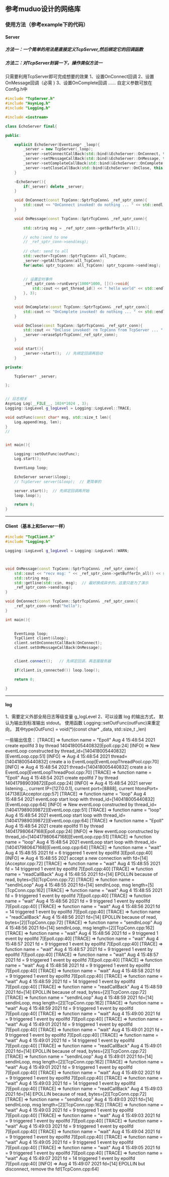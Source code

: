 <!--
 * *@*	Description: 
 * *@*	Version: 
 * *@*	Author: yusheng Gao
 * *@*	Date: 2021-04-29 19:37:24
 * *@*	LastEditors: yusheng Gao
 * *@*	LastEditTime: 2021-08-03 21:21:21
-->
## 参考muduo设计的网络库

### 使用方法（参考example下的代码）

#### Server

##### 方法一：一个简单的用法是直接定义TcpServer,然后绑定它的回调函数
##### 方法二：对TcpServer封装一下，操作类似方法一

只需要利用TcpServer即可完成想要的效果
1、设置OnConnect回调
2、设置OnMessage回调（必需 )
3、设置OnComplete回调
......
自定义参数可放在Config.h中

```cpp
#include "TcpServer.h"
#include "AsynLog.h"
#include "Logging.h"

#include <iostream>

class EchoServer final{

public:

    explicit EchoServer(EventLoop* _loop){
        _server = new TcpServer(_loop);
        _server->setConnectCallBack(std::bind(&EchoServer::OnConnect, this, std::placeholders::_1));
        _server->setMessageCallBack(std::bind(&EchoServer::OnMessage, this, std::placeholders::_1));
        _server->setCompleteCallBack(std::bind(&EchoServer::OnComplete, this, std::placeholders::_1));
        _server->setCloseCallBack(std::bind(&EchoServer::OnClose, this, std::placeholders::_1));     // 如果非必要则最好使用默认的函数
    }

    ~EchoServer(){
        if(_server) delete _server;
    }

    void OnConnect(const TcpConn::SptrTcpConn& _ref_sptr_conn){
        std::cout << "OnConnect invoked! do nothing ... " << std::endl;
    }

    void OnMessage(const TcpConn::SptrTcpConn& _ref_sptr_conn){
        
        std::string msg = _ref_sptr_conn->getBufferIn_all();

        // echo：send to one
        // _ref_sptr_conn->send(msg);
        
        // chat: send to all
        std::vector<TcpConn::SptrTcpConn> all_TcpConn;
        _server->getAllTcpConn(all_TcpConn);
        for(auto& sptr_tcpconn: all_TcpConn) sptr_tcpconn->send(msg);

        
        // 设置定时事件
        _ref_sptr_conn->runEvery(1000*1000, []()->void{
            std::cout << get_thread_id() << " hello world" << std::endl;
        }, 3);
    }

    void OnComplete(const TcpConn::SptrTcpConn& _ref_sptr_conn){
        std::cout << "OnComplete invoked! do nothing ... " << std::endl;
    }

    void OnClose(const TcpConn::SptrTcpConn& _ref_sptr_conn){              // 如果非必要则最好使用默认的函数
        std::cout << "OnClose invoked! rm TcpConn from TcpServer ... " << std::endl;
        _server->eraseSptrTcpConn(_ref_sptr_conn);                         // 从TcpServer中删除该TcpConn，避免占用太多空间。避免Tcperver中含有太多无效的TcpConn
    }

    void start(){
        _server->start();  // 先绑定回调再启动
    }

private:

    TcpServer* _server;

};


// 日志相关
AsynLog Log(__FILE__, 1024*1024 , 3);
Logging::LogLevel g_logLevel = Logging::LogLevel::TRACE;

void outFunc(const char* msg, std::size_t len){
    Log.append(msg, len);
}
//


int main(){

    Logging::setOutFunc(outFunc);
    Log.start();

    EventLoop loop;

    EchoServer server(&loop);  
    // TcpServer server(&loop);  // 更简单的

    server.start();  // 先绑定回调再开始
    loop.loop();

    return 0;
}

```

---

#### Client（基本上和Server一样）

```cpp
#include "TcpClient.h"
#include "Logging.h"

Logging::LogLevel g_logLevel = Logging::LogLevel::WARN;



void OnMessage(const TcpConn::SptrTcpConn& _ref_sptr_conn){
    std::cout << "recv msg: " << _ref_sptr_conn->getBufferIn_all() << std::endl;
    std::string msg;
    std::getline(std::cin, msg);  // 最好换成异步的。这里只是为了演示
    _ref_sptr_conn->send(msg);
}

void OnConnect(const TcpConn::SptrTcpConn& _ref_sptr_conn){
    _ref_sptr_conn->send("hello");
}

int main(){
    

    EventLoop loop;
    TcpClient client(&loop);
    client.setOnConnectCallBack(OnConnect);
    client.setOnMessageCallBack(OnMessage);


    client.connect();   // 先绑定回调，再连接服务器

    if(client.is_connected()) loop.loop();

    return 0;

}

```

---

#### log

1、需要定义外部全局日志等级变量 g_logLevel
2、可以设置 log 的输出方式， 默认为输出到标准输出 stdout。
   使用函数 Logging::setOutFunc(outFunc)来重定向， 其中type(OutFunc) = void(\*)(const char\* _data, std::size_t _len)

一些输出信息：
[TRACE] => function name = "Epoll" Aug  4 15:48:54 2021 create epollfd 3 by thread 140418005440832[Epoll.cpp:24]
[INFO] => New eventLoop constructed by thread_id=[140418005440832][EventLoop.cpp:51]
[INFO] => Aug  4 15:48:54 2021 thread=[140418005440832] create a io EventLoop[EventLoopThreadPool.cpp:70]
[INFO] => Aug  4 15:48:54 2021 thread=[140418005440832] create a io EventLoop[EventLoopThreadPool.cpp:70]
[TRACE] => function name = "Epoll" Aug  4 15:48:54 2021 create epollfd 7 by thread 140417989039872[Epoll.cpp:24]
[INFO] => Aug  4 15:48:54 2021 server listening..., current IP=[127.0.0.1], current port=[8888], current htonsPort=[47138][Acceptor.cpp:57]
[TRACE] => function name = "loop" Aug  4 15:48:54 2021 eventLoop start loop with thread_id=[140418005440832][EventLoop.cpp:64]
[INFO] => New eventLoop constructed by thread_id=[140417989039872][EventLoop.cpp:51]
[TRACE] => function name = "loop" Aug  4 15:48:54 2021 eventLoop start loop with thread_id=[140417989039872][EventLoop.cpp:64]
[TRACE] => function name = "Epoll" Aug  4 15:48:54 2021 create epollfd 11 by thread 140417980647168[Epoll.cpp:24]
[INFO] => New eventLoop constructed by thread_id=[140417980647168][EventLoop.cpp:51]
[TRACE] => function name = "loop" Aug  4 15:48:54 2021 eventLoop start loop with thread_id=[140417980647168][EventLoop.cpp:64]
[TRACE] => function name = "wait" Aug  4 15:48:55 2021 fd = 6 triggered 1 event by epollfd 3[Epoll.cpp:40]
[INFO] => Aug  4 15:48:55 2021 accept a new connection with fd=[14][Acceptor.cpp:72]
[TRACE] => function name = "wait" Aug  4 15:48:55 2021 fd = 14 triggered 1 event by epollfd 7[Epoll.cpp:40]
[TRACE] => function name = "readCallBack" Aug  4 15:48:55 2021 fd=[14] EPOLLIN because of read, bytes=[5][TcpConn.cpp:72]
[TRACE] => function name = "sendInLoop" Aug  4 15:48:55 2021 fd=[14] sendInLoop, msg length=[5][TcpConn.cpp:162]
[TRACE] => function name = "wait" Aug  4 15:48:55 2021 fd = 9 triggered 1 event by epollfd 7[Epoll.cpp:40]
[TRACE] => function name = "wait" Aug  4 15:48:56 2021 fd = 9 triggered 1 event by epollfd 7[Epoll.cpp:40]
[TRACE] => function name = "wait" Aug  4 15:48:56 2021 fd = 14 triggered 1 event by epollfd 7[Epoll.cpp:40]
[TRACE] => function name = "readCallBack" Aug  4 15:48:56 2021 fd=[14] EPOLLIN because of read, bytes=[2][TcpConn.cpp:72]
[TRACE] => function name = "sendInLoop" Aug  4 15:48:56 2021 fd=[14] sendInLoop, msg length=[2][TcpConn.cpp:162]
[TRACE] => function name = "wait" Aug  4 15:48:56 2021 fd = 9 triggered 1 event by epollfd 7[Epoll.cpp:40]
[TRACE] => function name = "wait" Aug  4 15:48:57 2021 fd = 9 triggered 1 event by epollfd 7[Epoll.cpp:40]
[TRACE] => function name = "wait" Aug  4 15:48:57 2021 fd = 9 triggered 1 event by epollfd 7[Epoll.cpp:40]
[TRACE] => function name = "wait" Aug  4 15:48:57 2021 fd = 9 triggered 1 event by epollfd 7[Epoll.cpp:40]
[TRACE] => function name = "wait" Aug  4 15:48:58 2021 fd = 9 triggered 1 event by epollfd 7[Epoll.cpp:40]
[TRACE] => function name = "wait" Aug  4 15:48:58 2021 fd = 9 triggered 1 event by epollfd 7[Epoll.cpp:40]
[TRACE] => function name = "wait" Aug  4 15:48:59 2021 fd = 14 triggered 1 event by epollfd 7[Epoll.cpp:40]
[TRACE] => function name = "readCallBack" Aug  4 15:48:59 2021 fd=[14] EPOLLIN because of read, bytes=[2][TcpConn.cpp:72]
[TRACE] => function name = "sendInLoop" Aug  4 15:48:59 2021 fd=[14] sendInLoop, msg length=[2][TcpConn.cpp:162]
[TRACE] => function name = "wait" Aug  4 15:48:59 2021 fd = 9 triggered 1 event by epollfd 7[Epoll.cpp:40]
[TRACE] => function name = "wait" Aug  4 15:49:00 2021 fd = 9 triggered 1 event by epollfd 7[Epoll.cpp:40]
[TRACE] => function name = "wait" Aug  4 15:49:01 2021 fd = 9 triggered 1 event by epollfd 7[Epoll.cpp:40]
[TRACE] => function name = "wait" Aug  4 15:49:01 2021 fd = 9 triggered 1 event by epollfd 7[Epoll.cpp:40]
[TRACE] => function name = "wait" Aug  4 15:49:01 2021 fd = 14 triggered 1 event by epollfd 7[Epoll.cpp:40]
[TRACE] => function name = "readCallBack" Aug  4 15:49:01 2021 fd=[14] EPOLLIN because of read, bytes=[2][TcpConn.cpp:72]
[TRACE] => function name = "sendInLoop" Aug  4 15:49:01 2021 fd=[14] sendInLoop, msg length=[2][TcpConn.cpp:162]
[TRACE] => function name = "wait" Aug  4 15:49:01 2021 fd = 9 triggered 1 event by epollfd 7[Epoll.cpp:40]
[TRACE] => function name = "wait" Aug  4 15:49:02 2021 fd = 9 triggered 1 event by epollfd 7[Epoll.cpp:40]
[TRACE] => function name = "wait" Aug  4 15:49:03 2021 fd = 14 triggered 1 event by epollfd 7[Epoll.cpp:40]
[TRACE] => function name = "readCallBack" Aug  4 15:49:03 2021 fd=[14] EPOLLIN because of read, bytes=[2][TcpConn.cpp:72]
[TRACE] => function name = "sendInLoop" Aug  4 15:49:03 2021 fd=[14] sendInLoop, msg length=[2][TcpConn.cpp:162]
[TRACE] => function name = "wait" Aug  4 15:49:03 2021 fd = 9 triggered 1 event by epollfd 7[Epoll.cpp:40]
[TRACE] => function name = "wait" Aug  4 15:49:03 2021 fd = 9 triggered 1 event by epollfd 7[Epoll.cpp:40]
[TRACE] => function name = "wait" Aug  4 15:49:03 2021 fd = 9 triggered 1 event by epollfd 7[Epoll.cpp:40]
[TRACE] => function name = "wait" Aug  4 15:49:04 2021 fd = 9 triggered 1 event by epollfd 7[Epoll.cpp:40]
[TRACE] => function name = "wait" Aug  4 15:49:05 2021 fd = 9 triggered 1 event by epollfd 7[Epoll.cpp:40]
[TRACE] => function name = "wait" Aug  4 15:49:05 2021 fd = 9 triggered 1 event by epollfd 7[Epoll.cpp:40]
[TRACE] => function name = "wait" Aug  4 15:49:07 2021 fd = 14 triggered 1 event by epollfd 7[Epoll.cpp:40]
[INFO] => Aug  4 15:49:07 2021 fd=[14] EPOLLIN but disconnect, remove the fd![TcpConn.cpp:64]
